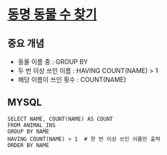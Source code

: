 # [동명 동물 수 찾기](https://programmers.co.kr/learn/courses/30/lessons/59041)

## 중요 개념
- 동물 이름 중 : GROUP BY
- 두 번 이상 쓰인 이름 : HAVING COUNT(NAME) > 1
- 해당 이름이 쓰인 횟수 : COUNT(NAME)


## MYSQL
```
SELECT NAME, COUNT(NAME) AS COUNT
FROM ANIMAL_INS
GROUP BY NAME
HAVING COUNT(NAME) > 1  # 한 번 이상 쓰인 이름만 출력
ORDER BY NAME
```